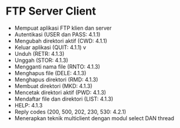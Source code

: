 # FTP Server Client

- Mempuat aplikasi FTP klien dan server			
- Autentikasi (USER dan PASS: 4.1.1)				
- Mengubah direktori aktif (CWD: 4.1.1)			
- Keluar aplikasi (QUIT: 4.1.1)				v	
- Unduh (RETR: 4.1.3)					
- Unggah (STOR: 4.1.3)					
- Mengganti nama file (RNTO: 4.1.3)			
- Menghapus file (DELE: 4.1.3) 				
- Menghapus direktori (RMD: 4.1.3)			
- Membuat direktori (MKD: 4.1.3)					
- Mencetak direktori aktif (PWD: 4.1.3)			
- Mendaftar file dan direktori (LIST: 4.1.3)				
- HELP: 4.1.3						
- Reply codes (200, 500, 202, 230, 530: 4.2.1)		
- Menerapkan teknik multiclient dengan modul select DAN thread		
